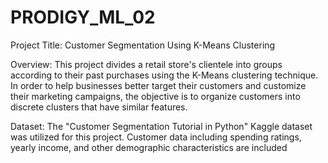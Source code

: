 # PRODIGY_ML_02
Project Title: Customer Segmentation Using K-Means Clustering

Overview: This project divides a retail store's clientele into groups according to their past purchases using the K-Means clustering technique. In order to help businesses better target their customers and customize their marketing campaigns, the objective is to organize customers into discrete clusters that have similar features.

Dataset: The "Customer Segmentation Tutorial in Python" Kaggle dataset was utilized for this project. Customer data including spending ratings, yearly income, and other demographic characteristics are included
